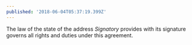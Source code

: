 ```yaml
---
published: '2018-06-04T05:37:19.399Z'
---
```


The law of the state of the address _Signatory_ provides with its signature governs all rights and duties under this agreement.
